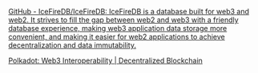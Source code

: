 
[GitHub - IceFireDB/IceFireDB: IceFireDB is a database built for web3 and web2. It strives to fill the gap between web2 and web3 with a friendly database experience, making web3 application data storage more convenient, and making it easier for web2 applications to achieve decentralization and data immutability.](https://github.com/IceFireDB/IceFireDB)

[Polkadot: Web3 Interoperability | Decentralized Blockchain](https://polkadot.network/)
